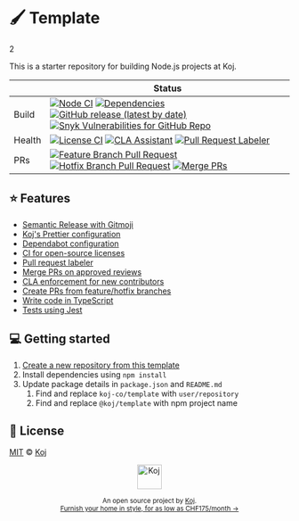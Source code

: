 # 🖌️ Template

2

This is a starter repository for building Node.js projects at Koj.

<!-- prettier-ignore-start -->
|   | Status |
| - | - |
| Build | [![Node CI](https://github.com/koj-co/template/workflows/Node%20CI/badge.svg)](https://github.com/koj-co/template/actions?query=workflow%3A%22Node+CI%22) [![Dependencies](https://img.shields.io/librariesio/github/koj-co/template)](https://libraries.io/github/koj-co/template) [![GitHub release (latest by date)](https://img.shields.io/github/v/release/koj-co/template)](https://github.com/koj-co/template/releases) [![Snyk Vulnerabilities for GitHub Repo](https://img.shields.io/snyk/vulnerabilities/github/koj-co/template)](https://snyk.io/test/github/koj-co/template) |
| Health | [![License CI](https://github.com/koj-co/template/workflows/License%20CI/badge.svg)](https://github.com/koj-co/template/actions?query=workflow%3A%22License+CI%22) [![CLA Assistant](https://github.com/koj-co/template/workflows/CLA%20Assistant/badge.svg)](https://github.com/koj-co/template/actions?query=workflow%3A%22CLA+Assistant%22) [![Pull Request Labeler](https://github.com/koj-co/template/workflows/Pull%20Request%20Labeler/badge.svg)](https://github.com/koj-co/template/actions?query=workflow%3A%22Pull+Request+Labeler%22) |
| PRs | [![Feature Branch Pull Request](https://github.com/koj-co/template/workflows/Feature%20Branch%20Pull%20Request/badge.svg)](https://github.com/koj-co/template/actions?query=workflow%3A%22Feature+Branch+Pull+Request%22) [![Hotfix Branch Pull Request](https://github.com/koj-co/template/workflows/Hotfix%20Branch%20Pull%20Request/badge.svg)](https://github.com/koj-co/template/actions?query=workflow%3A%22Hotfix+Branch+Pull+Request%22) [![Merge PRs](https://github.com/koj-co/template/workflows/Merge%20PRs/badge.svg)](https://github.com/koj-co/template/actions?query=workflow%3A%22Merge+PRs%22) |
<!-- prettier-ignore-end -->

## ⭐️ Features

- [Semantic Release with Gitmoji](./release.config.js)
- [Koj's Prettier configuration](./.prettierrc.cjs)
- [Dependabot configuration](./.github/dependabot.yml)
- [CI for open-source licenses](./.github/workflows/licensed.yml)
- [Pull request labeler](./.github/labeler.yml)
- [Merge PRs on approved reviews](./github/workflows/automerge.yml)
- [CLA enforcement for new contributors](./github/workflows/cla.yml)
- [Create PRs from feature/hotfix branches](./github/workflows/feature-pr.yml)
- [Write code in TypeScript](./src/index.ts)
- [Tests using Jest](./src/index.spec.ts)

## 💻 Getting started

1. [Create a new repository from this template](https://github.com/koj-co/template/generate)
2. Install dependencies using `npm install`
3. Update package details in `package.json` and `README.md`
   1. Find and replace `koj-co/template` with `user/repository`
   2. Find and replace `@koj/template` with npm project name

## 📄 License

[MIT](./LICENSE) © [Koj](https://koj.co)

<p align="center">
  <a href="https://koj.co">
    <img width="44" alt="Koj" src="https://kojcdn.com/v1598284251/website-v2/koj-github-footer_m089ze.svg">
  </a>
</p>
<p align="center">
  <sub>An open source project by <a href="https://koj.co">Koj</a>. <br> <a href="https://koj.co">Furnish your home in style, for as low as CHF175/month →</a></sub>
</p>
